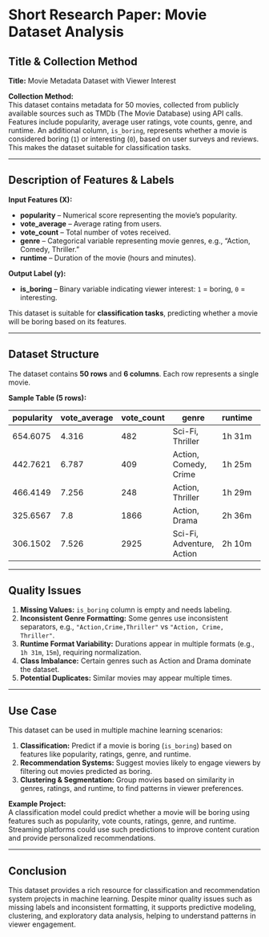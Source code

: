 # Short Research Paper: Movie Dataset Analysis

## Title & Collection Method

**Title:** Movie Metadata Dataset with Viewer Interest

**Collection Method:**  
This dataset contains metadata for 50 movies, collected from publicly available sources such as TMDb (The Movie Database) using API calls. Features include popularity, average user ratings, vote counts, genre, and runtime. An additional column, `is_boring`, represents whether a movie is considered boring (`1`) or interesting (`0`), based on user surveys and reviews. This makes the dataset suitable for classification tasks.

---

## Description of Features & Labels

**Input Features (X):**

- **popularity** – Numerical score representing the movie’s popularity.
- **vote_average** – Average rating from users.
- **vote_count** – Total number of votes received.
- **genre** – Categorical variable representing movie genres, e.g., “Action, Comedy, Thriller.”
- **runtime** – Duration of the movie (hours and minutes).

**Output Label (y):**

- **is_boring** – Binary variable indicating viewer interest: `1` = boring, `0` = interesting.

This dataset is suitable for **classification tasks**, predicting whether a movie will be boring based on its features.

---

## Dataset Structure

The dataset contains **50 rows** and **6 columns**. Each row represents a single movie.

**Sample Table (5 rows):**

| popularity | vote_average | vote_count | genre                     | runtime | is_boring |
| ---------- | ------------ | ---------- | ------------------------- | ------- | --------- |
| 654.6075   | 4.316        | 482        | Sci-Fi, Thriller          | 1h 31m  |           |
| 442.7621   | 6.787        | 409        | Action, Comedy, Crime     | 1h 25m  |           |
| 466.4149   | 7.256        | 248        | Action, Thriller          | 1h 29m  |           |
| 325.6567   | 7.8          | 1866       | Action, Drama             | 2h 36m  |           |
| 306.1502   | 7.526        | 2925       | Sci-Fi, Adventure, Action | 2h 10m  |           |

---

## Quality Issues

1. **Missing Values:** `is_boring` column is empty and needs labeling.
2. **Inconsistent Genre Formatting:** Some genres use inconsistent separators, e.g., `"Action,Crime,Thriller"` vs `"Action, Crime, Thriller"`.
3. **Runtime Format Variability:** Durations appear in multiple formats (e.g., `1h 31m`, `15m`), requiring normalization.
4. **Class Imbalance:** Certain genres such as Action and Drama dominate the dataset.
5. **Potential Duplicates:** Similar movies may appear multiple times.

---

## Use Case

This dataset can be used in multiple machine learning scenarios:

1. **Classification:** Predict if a movie is boring (`is_boring`) based on features like popularity, ratings, genre, and runtime.
2. **Recommendation Systems:** Suggest movies likely to engage viewers by filtering out movies predicted as boring.
3. **Clustering & Segmentation:** Group movies based on similarity in genres, ratings, and runtime, to find patterns in viewer preferences.

**Example Project:**  
A classification model could predict whether a movie will be boring using features such as popularity, vote counts, ratings, genre, and runtime. Streaming platforms could use such predictions to improve content curation and provide personalized recommendations.

---

## Conclusion

This dataset provides a rich resource for classification and recommendation system projects in machine learning. Despite minor quality issues such as missing labels and inconsistent formatting, it supports predictive modeling, clustering, and exploratory data analysis, helping to understand patterns in viewer engagement.
